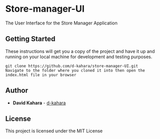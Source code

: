 # Store-manager-UI

The User Interface for the Store Manager Application 

## Getting Started

These instructions will get you a copy of the project and have it up and running on your local machine for development and testing purposes.

```
git clone https://github.com/d-kahara/store-manager-UI.git
Navigate to the folder where you cloned it into then open the index.html file in your browser
```


## Author

- **David Kahara**   - [d-kahara](https://github.com/d-kahara)


## License

This project is licensed under the MIT License